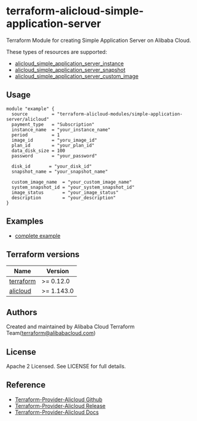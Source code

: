 # terraform-alicloud-simple-application-server
Terraform Module for creating Simple Application Server on Alibaba Cloud.


These types of resources are supported:

* [alicloud_simple_application_server_instance](https://registry.terraform.io/providers/aliyun/alicloud/latest/docs/resources/simple_application_server_instance)
* [alicloud_simple_application_server_snapshot](https://registry.terraform.io/providers/aliyun/alicloud/latest/docs/resources/simple_application_server_snapshot)
* [alicloud_simple_application_server_custom_image](https://registry.terraform.io/providers/aliyun/alicloud/latest/docs/resources/simple_application_server_custom_image)


## Usage

```hcl
module "example" {
  source         = "terraform-alicloud-modules/simple-application-server/alicloud"
  payment_type   = "Subscription"
  instance_name  = "your_instance_name"
  period         = 1
  image_id       = "yoru_image_id"
  plan_id        = "your_plan_id"
  data_disk_size = 100
  password       = "your_password"

  disk_id       = "your_disk_id"
  snapshot_name = "your_snapshot_name"

  custom_image_name  = "your_custom_image_name"
  system_snapshot_id = "your_system_snapshot_id"
  image_status       = "your_image_status"
  description        = "your_description"
}
```

## Examples

* [complete example](https://github.com/terraform-alicloud-modules/terraform-alicloud-simple-application-server/tree/master/examples/complete)

## Terraform versions

| Name | Version |
|------|---------|
| <a name="requirement_terraform"></a> [terraform](#requirement\_terraform) | >= 0.12.0 |
| <a name="requirement_alicloud"></a> [alicloud](#requirement\_alicloud) | >= 1.143.0 |

Authors
-------
Created and maintained by Alibaba Cloud Terraform Team(terraform@alibabacloud.com)

License
----
Apache 2 Licensed. See LICENSE for full details.

Reference
---------
* [Terraform-Provider-Alicloud Github](https://github.com/terraform-providers/terraform-provider-alicloud)
* [Terraform-Provider-Alicloud Release](https://releases.hashicorp.com/terraform-provider-alicloud/)
* [Terraform-Provider-Alicloud Docs](https://www.terraform.io/docs/providers/alicloud/index.html)
